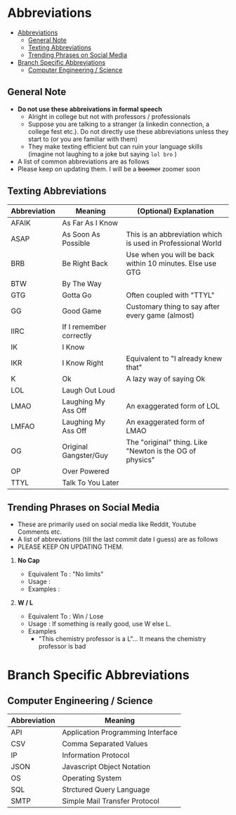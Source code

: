 # Abbreviations

- [Abbreviations](#abbreviations)
  - [General Note](#general-note)
  - [Texting Abbreviations](#texting-abbreviations)
  - [Trending Phrases on Social Media](#trending-phrases-on-social-media)
- [Branch Specific Abbreviations](#branch-specific-abbreviations)
  - [Computer Engineering / Science](#computer-engineering--science)

## General Note

- **Do not use these abbreivations in formal speech**
  - Alright in college but not with professors / professionals
  - Suppose you are talking to a stranger (a linkedin connection, a college fest etc.). Do not directly use these abbreviations unless they start to (or you are familiar with them)
  - They make texting efficient but can ruin your language skills (imagine not laughing to a joke but saying `lol bro` )
- A list of common abbreviations are as follows
- Please keep on updating them. I will be a ~~boomer~~ zoomer soon

## Texting Abbreviations

| Abbreviation | Meaning                 | (Optional) Explanation                                      |
| ------------ | ----------------------- | ----------------------------------------------------------- |
| AFAIK        | As Far As I Know        |                                                             |
| ASAP         | As Soon As Possible     | This is an abbreviation which is used in Professional World |
| BRB          | Be Right Back           | Use when you will be back within 10 minutes. Else use GTG   |
| BTW          | By The Way              |                                                             |
| GTG          | Gotta Go                | Often coupled with "TTYL"                                   |
| GG           | Good Game               | Customary thing to say after every game (almost)            |
| IIRC         | If I remember correctly |                                                             |
| IK           | I Know                  |                                                             |
| IKR          | I Know Right            | Equivalent to "I already knew that"                         |
| K            | Ok                      | A lazy way of saying Ok                                     |
| LOL          | Laugh Out Loud          |                                                             |
| LMAO         | Laughing My Ass Off     | An exaggerated form of LOL                                  |
| LMFAO        | Laughing My Ass Off     | An exaggerated form of LMAO                                 |
| OG           | Original Gangster/Guy   | The "original" thing. Like "Newton is the OG of physics"    |
| OP           | Over Powered            |                                                             |
| TTYL         | Talk To You Later       |                                                             |

## Trending Phrases on Social Media

- These are primarily used on social media like Reddit, Youtube Comments etc.
- A list of abbreviations (till the last commit date I guess) are as follows
- PLEASE KEEP ON UPDATING THEM.

1. **No Cap**

   - Equivalent To : "No limits"
   - Usage :
   - Examples :

2. **W / L**

   - Equivalent To : Win / Lose
   - Usage : If something is really good, use W else L.
   - Examples
     - "This chemistry professor is a L"... It means the chemistry professor is bad

# Branch Specific Abbreviations

## Computer Engineering / Science

| Abbreviation | Meaning                           |
| ------------ | --------------------------------- |
| API          | Application Programming Interface |
| CSV          | Comma Separated Values            |
| IP           | Information Protocol              |
| JSON         | Javascript Object Notation        |
| OS           | Operating System                  |
| SQL          | Strctured Query Language          |
| SMTP         | Simple Mail Transfer Protocol     |
